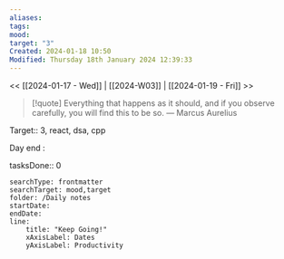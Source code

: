 ```yaml
---
aliases: 
tags: 
mood: 
target: "3"
Created: 2024-01-18 10:50
Modified: Thursday 18th January 2024 12:39:33
---
```


<< [[2024-01-17 - Wed]] | [[2024-W03]] | [[2024-01-19 - Fri]] >>

> [!quote] Everything that happens as it should, and if you observe carefully, you will find this to be so.
> — Marcus Aurelius


Target:: 3, react, dsa, cpp 

Day end : 

tasksDone:: 0 



```tracker
searchType: frontmatter 
searchTarget: mood,target
folder: /Daily notes 
startDate:
endDate:
line:
    title: "Keep Going!"
    xAxisLabel: Dates
    yAxisLabel: Productivity 
```